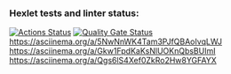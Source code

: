 ### Hexlet tests and linter status:
[![Actions Status](https://github.com/bugrich/backend-project-44/actions/workflows/hexlet-check.yml/badge.svg)](https://github.com/bugrich/backend-project-44/actions)
[![Quality Gate Status](https://sonarcloud.io/api/project_badges/measure?project=bugrich_backend-project-44&metric=alert_status)](https://sonarcloud.io/summary/new_code?id=bugrich_backend-project-44)
https://asciinema.org/a/5NwNnWK4Tam3PJfQBAoIvqLWJ
https://asciinema.org/a/Gkw1FpdKaKsNlUOKnQbsBUImI
https://asciinema.org/a/Qgs6lS4Xef0ZkRo2Hw8YGFAYX
